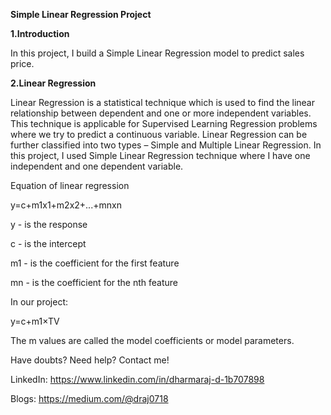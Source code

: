 **Simple Linear Regression Project**

**1.Introduction**

In this project, I build a Simple Linear Regression model to predict sales price.

**2.Linear Regression**

Linear Regression is a statistical technique which is used to find the linear relationship between dependent and one or more independent variables. This technique is applicable for Supervised Learning Regression problems where we try to predict a continuous variable. Linear Regression can be further classified into two types – Simple and Multiple Linear Regression. In this project, I used Simple Linear Regression technique where I have one independent and one dependent variable.

Equation of linear regression 

y=c+m1x1+m2x2+...+mnxn 

y - is the response

c - is the intercept

m1 - is the coefficient for the first feature

mn - is the coefficient for the nth feature

In our project:

y=c+m1×TV 

The  m  values are called the model coefficients or model parameters.

Have doubts? Need help? Contact me!

LinkedIn: https://www.linkedin.com/in/dharmaraj-d-1b707898

Blogs: https://medium.com/@draj0718
